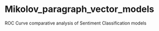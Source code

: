 # Mikolov_paragraph_vector_models
ROC Curve comparative analysis of Sentiment Classification models
